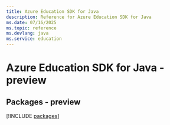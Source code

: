 ```yaml
---
title: Azure Education SDK for Java
description: Reference for Azure Education SDK for Java
ms.date: 07/16/2025
ms.topic: reference
ms.devlang: java
ms.service: education
---
```

# Azure Education SDK for Java - preview
## Packages - preview
[!INCLUDE [packages](education-index.md)]
